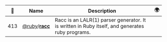 |:star2: | Name | Description | 🌍|
|---|---|---|---|
|413|[@ruby](https://github.com/ruby)/[**racc**](https://github.com/ruby/racc)|Racc is an LALR(1) parser generator.  It is written in Ruby itself, and generates ruby programs.||

